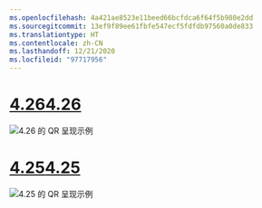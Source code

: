 ```yaml
---
ms.openlocfilehash: 4a421ae8523e11beed66bcfdca6f64f5b980e2dd
ms.sourcegitcommit: 13ef9f89ee61fbfe547ecf5fdfdb97560a0de833
ms.translationtype: HT
ms.contentlocale: zh-CN
ms.lasthandoff: 12/21/2020
ms.locfileid: "97717956"
---
```

# <a name="426"></a>[<span data-ttu-id="82a48-101">4.26</span><span class="sxs-lookup"><span data-stu-id="82a48-101">4.26</span></span>](#tab/426)

![4\.26 的 QR 呈现示例](../images/qr-codes-img-02.png)

# <a name="425"></a>[<span data-ttu-id="82a48-103">4.25</span><span class="sxs-lookup"><span data-stu-id="82a48-103">4.25</span></span>](#tab/425)

![4\.25 的 QR 呈现示例](../images/unreal-qr-render.PNG)

